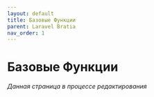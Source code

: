 ```yaml
---
layout: default
title: Базовые Функции
parent: Laravel Bratia
nav_order: 1
---
```


# Базовые Функции
*Данная страница в процессе редактирования*